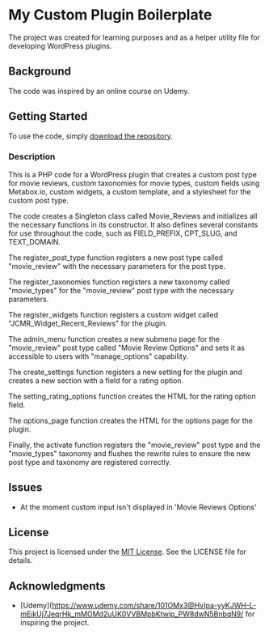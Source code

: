 # My Custom Plugin Boilerplate

The project was created for learning purposes and as a helper utility file for developing WordPress plugins.

## Background

The code was inspired by an online course on Udemy.

## Getting Started

To use the code, simply [download the repository](https://github.com/your-username/your-repo). 
<!-- and follow the instructions in the [documentation](https://github.com/your-username/your-repo/docs). -->
<!--
<details>
  <summary>Click to expand</summary>

This text will be hidden by default, but can be revealed by clicking on the summary.
</details>

-->

### Description
This is a PHP code for a WordPress plugin that creates a custom post type for movie reviews, custom taxonomies for movie types, custom fields using Metabox.io, custom widgets, a custom template, and a stylesheet for the custom post type.

The code creates a Singleton class called Movie_Reviews and initializes all the necessary functions in its constructor. It also defines several constants for use throughout the code, such as FIELD_PREFIX, CPT_SLUG, and TEXT_DOMAIN.

The register_post_type function registers a new post type called "movie_review" with the necessary parameters for the post type.

The register_taxonomies function registers a new taxonomy called "movie_types" for the "movie_review" post type with the necessary parameters.

The register_widgets function registers a custom widget called "JCMR_Widget_Recent_Reviews" for the plugin.

The admin_menu function creates a new submenu page for the "movie_review" post type called "Movie Review Options" and sets it as accessible to users with "manage_options" capability.

The create_settings function registers a new setting for the plugin and creates a new section with a field for a rating option.

The setting_rating_options function creates the HTML for the rating option field.

The options_page function creates the HTML for the options page for the plugin.

Finally, the activate function registers the "movie_review" post type and the "movie_types" taxonomy and flushes the rewrite rules to ensure the new post type and taxonomy are registered correctly.

## Issues
* At the moment custom input isn't displayed in 'Movie Reviews Options' 


## License

This project is licensed under the [MIT License](LICENSE). See the LICENSE file for details.

## Acknowledgments

* [Udemy](https://www.udemy.com/share/101OMx3@HvIpa-yyKJWH-L-mEikUj7JeqrHk_mMOMd2uUK0VVBMpbKtwip_PW8dwN5BnbqN9/ for inspiring the project.



